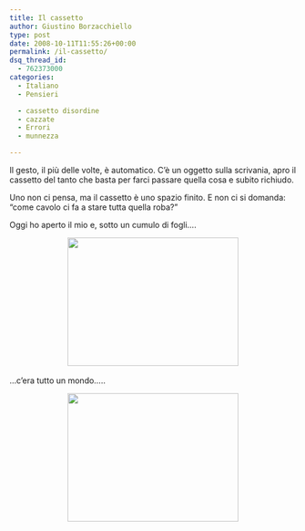 ```yaml
---
title: Il cassetto
author: Giustino Borzacchiello
type: post
date: 2008-10-11T11:55:26+00:00
permalink: /il-cassetto/
dsq_thread_id:
  - 762373000
categories:
  - Italiano
  - Pensieri

  - cassetto disordine
  - cazzate
  - Errori
  - munnezza

---
```

Il gesto, il più delle volte, è automatico. C&#8217;è un oggetto sulla scrivania, apro il cassetto del tanto che basta per farci passare quella cosa e subito richiudo.

Uno non ci pensa, ma il cassetto è uno spazio finito. E non ci si domanda: &#8220;come cavolo ci fa a stare tutta quella roba?&#8221;

Oggi ho aperto il mio e, sotto un cumulo di fogli&#8230;.

<p style="text-align: center;">
  <a href="https://i1.wp.com/v1.giustino.blog/wp-content/uploads/2008/10/copertura.jpg"><img class="aligncenter size-medium wp-image-472" title="copertura" src="https://i2.wp.com/v1.giustino.blog/wp-content/uploads/2008/10/copertura-300x225.jpg?resize=300%2C225" alt="" width="300" height="225" data-recalc-dims="1" /></a><a title="copertura" href="http://jubstuff.netsons.org/wp-content/copertura.jpg" target="_self"><br /> </a>
</p>

<p style="text-align: left;">
  &#8230;c&#8217;era tutto un mondo&#8230;..
</p>

<p style="text-align: center;">
  <a href="https://i1.wp.com/v1.giustino.blog/wp-content/uploads/2008/10/cassetto.jpg"><img class="aligncenter size-medium wp-image-471" title="cassetto" src="https://i1.wp.com/v1.giustino.blog/wp-content/uploads/2008/10/cassetto-300x225.jpg?resize=300%2C225" alt="" width="300" height="225" data-recalc-dims="1" /></a>
</p>